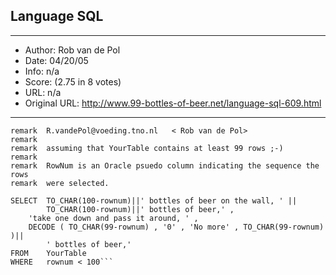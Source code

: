 
## Language SQL ##
---
- Author: Rob van de Pol
- Date: 04/20/05
- Info: n/a
- Score:  (2.75 in 8 votes)
- URL: n/a
- Original URL: http://www.99-bottles-of-beer.net/language-sql-609.html
---

```remark	99 bottles of beer with Oracle SQL*Plus
remark	R.vandePol@voeding.tno.nl	< Rob van de Pol>
remark
remark	assuming that YourTable contains at least 99 rows ;-)
remark
remark	RowNum is an Oracle psuedo column indicating the sequence the rows
remark	were selected.

SELECT 	TO_CHAR(100-rownum)||' bottles of beer on the wall, ' ||
		TO_CHAR(100-rownum)||' bottles of beer,' ,
	'take one down and pass it around, ' ,
	DECODE ( TO_CHAR(99-rownum) , '0' , 'No more' , TO_CHAR(99-rownum) )||
		' bottles of beer,'
FROM 	YourTable
WHERE 	rownum < 100```